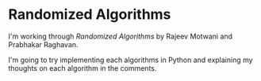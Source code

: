 # Randomized Algorithms

I'm working through *Randomized Algorithms* by Rajeev Motwani and Prabhakar Raghavan. 

I'm going to try implementing each algorithms in Python and explaining my thoughts on each algorithm in the comments. 
